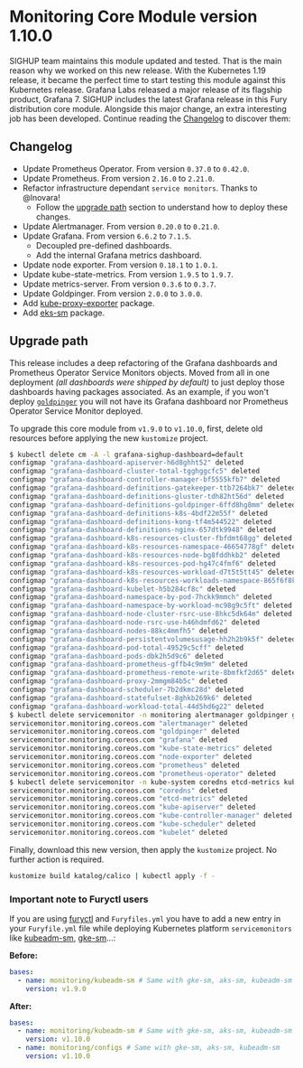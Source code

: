 # Monitoring Core Module version 1.10.0

SIGHUP team maintains this module updated and tested. That is the main reason why we worked on this new release.
With the Kubernetes 1.19 release, it became the perfect time to start testing this module against this Kubernetes
release. Grafana Labs released a major release of its flagship product, Grafana 7. SIGHUP includes the latest Grafana
release in this Fury distribution core module. Alongside this major change, an extra interesting job has been developed.
Continue reading the [Changelog](#changelog) to discover them:

## Changelog

- Update Prometheus Operator. From version `0.37.0` to `0.42.0`.
- Update Prometheus. From version `2.16.0` to `2.21.0`.
- Refactor infrastructure dependant `service monitors`. Thanks to @lnovara!
  - Follow the [upgrade path](#upgrade-path) section to understand how to deploy these changes.
- Update Alertmanager. From version `0.20.0` to `0.21.0`.
- Update Grafana. From version `6.6.2` to `7.1.5`.
  - Decoupled pre-defined dashboards.
  - Add the internal Grafana metrics dashboard.
- Update node exporter. From version `0.18.1` to `1.0.1`.
- Update kube-state-metrics. From version `1.9.5` to `1.9.7`.
- Update metrics-server. From version `0.3.6` to `0.3.7`.
- Update Goldpinger. From version `2.0.0` to `3.0.0`.
- Add [kube-proxy-exporter](../../katalog/kube-proxy-exporter) package.
- Add [eks-sm](../../katalog/eks-sm) package.

## Upgrade path

This release includes a deep refactoring of the Grafana dashboards and Prometheus Operator Service Monitors objects.
Moved from all in one deployment *(all dashboards were shipped by default)* to just deploy those dashboards having
packages associated.
As an example, if you won't deploy [`goldpinger`](../../katalog/goldpinger)
you will not have its Grafana dashboard nor Prometheus Operator Service Monitor deployed.

To upgrade this core module from `v1.9.0` to `v1.10.0`, first, delete old resources before applying the new
`kustomize` project.

```bash
$ kubectl delete cm -A -l grafana-sighup-dashboard=default
configmap "grafana-dashboard-apiserver-h6d8ghht52" deleted
configmap "grafana-dashboard-cluster-total-tgghggcfc5" deleted
configmap "grafana-dashboard-controller-manager-bf5555kfb7" deleted
configmap "grafana-dashboard-definitions-gatekeeper-ttb7264bk7" deleted
configmap "grafana-dashboard-definitions-gluster-tdh82ht56d" deleted
configmap "grafana-dashboard-definitions-goldpinger-6ffd8hg8mm" deleted
configmap "grafana-dashboard-definitions-k8s-4bdf22m55f" deleted
configmap "grafana-dashboard-definitions-kong-tf4m544522" deleted
configmap "grafana-dashboard-definitions-nginx-657dtk9948" deleted
configmap "grafana-dashboard-k8s-resources-cluster-fbfdmt68gg" deleted
configmap "grafana-dashboard-k8s-resources-namespace-46654778gf" deleted
configmap "grafana-dashboard-k8s-resources-node-bg8fddhkb2" deleted
configmap "grafana-dashboard-k8s-resources-pod-hg47c4fmf6" deleted
configmap "grafana-dashboard-k8s-resources-workload-d7t5t5tt45" deleted
configmap "grafana-dashboard-k8s-resources-workloads-namespace-865f6f8k97" deleted
configmap "grafana-dashboard-kubelet-h5b284cf8c" deleted
configmap "grafana-dashboard-namespace-by-pod-7hckk9mmch" deleted
configmap "grafana-dashboard-namespace-by-workload-mc98g9c5ft" deleted
configmap "grafana-dashboard-node-cluster-rsrc-use-8hkc5dk64m" deleted
configmap "grafana-dashboard-node-rsrc-use-h46hdmfd62" deleted
configmap "grafana-dashboard-nodes-88kc4mmfh5" deleted
configmap "grafana-dashboard-persistentvolumesusage-hh2h2b9k5f" deleted
configmap "grafana-dashboard-pod-total-49529c5cff" deleted
configmap "grafana-dashboard-pods-dbk2h5d9c6" deleted
configmap "grafana-dashboard-prometheus-gffb4c9m9m" deleted
configmap "grafana-dashboard-prometheus-remote-write-8bmfkf2d65" deleted
configmap "grafana-dashboard-proxy-2mmgm84b5c" deleted
configmap "grafana-dashboard-scheduler-7b2dkmc28d" deleted
configmap "grafana-dashboard-statefulset-8ghkb269k6" deleted
configmap "grafana-dashboard-workload-total-44d5hd6g22" deleted
$ kubectl delete servicemonitor -n monitoring alertmanager goldpinger grafana kube-state-metrics node-exporter prometheus prometheus-operator
servicemonitor.monitoring.coreos.com "alertmanager" deleted
servicemonitor.monitoring.coreos.com "goldpinger" deleted
servicemonitor.monitoring.coreos.com "grafana" deleted
servicemonitor.monitoring.coreos.com "kube-state-metrics" deleted
servicemonitor.monitoring.coreos.com "node-exporter" deleted
servicemonitor.monitoring.coreos.com "prometheus" deleted
servicemonitor.monitoring.coreos.com "prometheus-operator" deleted
$ kubectl delete servicemonitor -n kube-system coredns etcd-metrics kube-apiserver kube-controller-manager kube-scheduler kubelet
servicemonitor.monitoring.coreos.com "coredns" deleted
servicemonitor.monitoring.coreos.com "etcd-metrics" deleted
servicemonitor.monitoring.coreos.com "kube-apiserver" deleted
servicemonitor.monitoring.coreos.com "kube-controller-manager" deleted
servicemonitor.monitoring.coreos.com "kube-scheduler" deleted
servicemonitor.monitoring.coreos.com "kubelet" deleted
```

Finally, download this new version, then apply the `kustomize` project. No further action is required.

```bash
kustomize build katalog/calico | kubectl apply -f -
```

### Important note to Furyctl users

If you are using [furyctl](https://github.com/sighupio/furyctl) and `Furyfiles.yml`
you have to add a new entry in your `Furyfile.yml` file while deploying
Kubernetes platform `servicemonitors` like [kubeadm-sm](../../katalog/kubeadm-sm), [gke-sm](../../katalog/gke-sm)...:

**Before:**

```yaml
bases:
  - name: monitoring/kubeadm-sm # Same with gke-sm, aks-sm, kubeadm-sm
    version: v1.9.0
```
**After:**

```yaml
bases:
  - name: monitoring/kubeadm-sm # Same with gke-sm, aks-sm, kubeadm-sm
    version: v1.10.0
  - name: monitoring/configs # Same with gke-sm, aks-sm, kubeadm-sm
    version: v1.10.0
```
